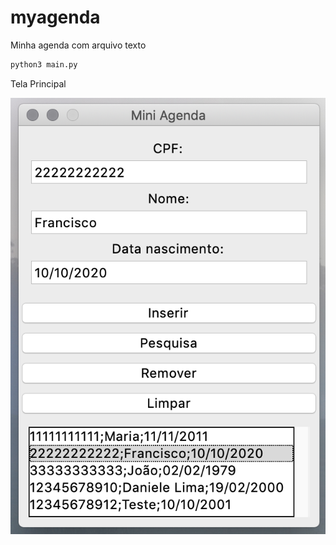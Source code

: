# myagenda
Minha agenda com arquivo texto

```bash
python3 main.py
```

Tela Principal

![MyAgenda](https://github.com/myufpi/myagenda/blob/main/myagenda.png)
